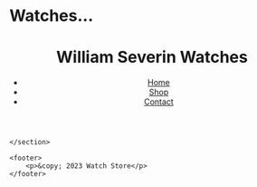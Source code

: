 # Watches...
<!DOCTYPE html>
<html lang="en">
<head>
    <meta charset="UTF-8">
    <meta name="viewport" content="width=device-width, initial-scale=1.0">
    <link rel="stylesheet" href="styles.css"> <!-- Link to your CSS file for styling -->
</head>
<body>
    <header>
        <h1>William Severin Watches</h1>
        <nav>
            <ul>
                <li><a href="#">Home</a></li>
                <li><a href="#">Shop</a></li>
                <li><a href="#">Contact</a></li>
            </ul>
        </nav>
    </header>


    </section>

    <footer>
        <p>&copy; 2023 Watch Store</p>
    </footer>
</body>
</html>
